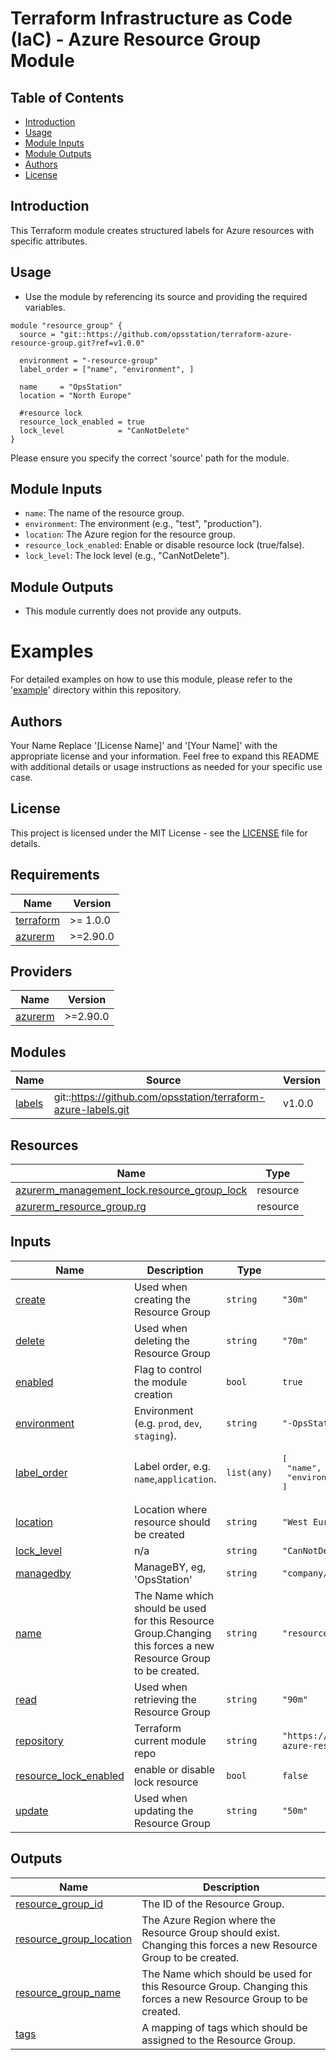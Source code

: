 # Terraform Infrastructure as Code (IaC) - Azure Resource Group Module

## Table of Contents
- [Introduction](#introduction)
- [Usage](#usage)
- [Module Inputs](#module-inputs)
- [Module Outputs](#module-outputs)
- [Authors](#authors)
- [License](#license)

## Introduction
This Terraform module creates structured labels for Azure resources with specific attributes.

## Usage

- Use the module by referencing its source and providing the required variables.

```hcl
module "resource_group" {
  source = "git::https://github.com/opsstation/terraform-azure-resource-group.git?ref=v1.0.0"

  environment = "-resource-group"
  label_order = ["name", "environment", ]

  name     = "OpsStation"
  location = "North Europe"

  #resource lock
  resource_lock_enabled = true
  lock_level            = "CanNotDelete"
}
```
Please ensure you specify the correct 'source' path for the module.

## Module Inputs

- `name`: The name of the resource group.
- `environment`: The environment (e.g., "test", "production").
- `location`: The Azure region for the resource group.
- `resource_lock_enabled`: Enable or disable resource lock (true/false).
- `lock_level`: The lock level (e.g., "CanNotDelete").

## Module Outputs
- This module currently does not provide any outputs.

# Examples
For detailed examples on how to use this module, please refer to the '[example](https://github.com/opsstation/terraform-azure-labels/tree/master/_example)' directory within this repository.

## Authors
Your Name
Replace '[License Name]' and '[Your Name]' with the appropriate license and your information. Feel free to expand this README with additional details or usage instructions as needed for your specific use case.

## License
This project is licensed under the MIT License - see the [LICENSE](https://github.com/opsstation/terraform-azure-labels/blob/master/LICENSE) file for details.



<!-- BEGIN_TF_DOCS -->
## Requirements

| Name | Version |
|------|---------|
| <a name="requirement_terraform"></a> [terraform](#requirement\_terraform) | >= 1.0.0 |
| <a name="requirement_azurerm"></a> [azurerm](#requirement\_azurerm) | >=2.90.0 |

## Providers

| Name | Version |
|------|---------|
| <a name="provider_azurerm"></a> [azurerm](#provider\_azurerm) | >=2.90.0 |

## Modules

| Name | Source | Version |
|------|--------|---------|
| <a name="module_labels"></a> [labels](#module\_labels) | git::https://github.com/opsstation/terraform-azure-labels.git | v1.0.0 |

## Resources

| Name | Type |
|------|------|
| [azurerm_management_lock.resource_group_lock](https://registry.terraform.io/providers/hashicorp/azurerm/latest/docs/resources/management_lock) | resource |
| [azurerm_resource_group.rg](https://registry.terraform.io/providers/hashicorp/azurerm/latest/docs/resources/resource_group) | resource |

## Inputs

| Name | Description | Type | Default | Required |
|------|-------------|------|---------|:--------:|
| <a name="input_create"></a> [create](#input\_create) | Used when creating the Resource Group | `string` | `"30m"` | no |
| <a name="input_delete"></a> [delete](#input\_delete) | Used when deleting the Resource Group | `string` | `"70m"` | no |
| <a name="input_enabled"></a> [enabled](#input\_enabled) | Flag to control the module creation | `bool` | `true` | no |
| <a name="input_environment"></a> [environment](#input\_environment) | Environment (e.g. `prod`, `dev`, `staging`). | `string` | `"-OpsStation"` | no |
| <a name="input_label_order"></a> [label\_order](#input\_label\_order) | Label order, e.g. `name`,`application`. | `list(any)` | <pre>[<br>  "name",<br>  "environment"<br>]</pre> | no |
| <a name="input_location"></a> [location](#input\_location) | Location where resource should be created | `string` | `"West Europe"` | no |
| <a name="input_lock_level"></a> [lock\_level](#input\_lock\_level) | n/a | `string` | `"CanNotDelete"` | no |
| <a name="input_managedby"></a> [managedby](#input\_managedby) | ManageBY, eg, 'OpsStation' | `string` | `"company/opsstation"` | no |
| <a name="input_name"></a> [name](#input\_name) | The Name which should be used for this Resource Group.Changing this forces a new Resource Group to be created. | `string` | `"resource-group"` | no |
| <a name="input_read"></a> [read](#input\_read) | Used when retrieving the Resource Group | `string` | `"90m"` | no |
| <a name="input_repository"></a> [repository](#input\_repository) | Terraform current module repo | `string` | `"https://github.com/opsstation/terraform-azure-resource-group"` | no |
| <a name="input_resource_lock_enabled"></a> [resource\_lock\_enabled](#input\_resource\_lock\_enabled) | enable or disable lock resource | `bool` | `false` | no |
| <a name="input_update"></a> [update](#input\_update) | Used when updating the Resource Group | `string` | `"50m"` | no |

## Outputs

| Name | Description |
|------|-------------|
| <a name="output_resource_group_id"></a> [resource\_group\_id](#output\_resource\_group\_id) | The ID of the Resource Group. |
| <a name="output_resource_group_location"></a> [resource\_group\_location](#output\_resource\_group\_location) | The Azure Region where the Resource Group should exist. Changing this forces a new Resource Group to be created. |
| <a name="output_resource_group_name"></a> [resource\_group\_name](#output\_resource\_group\_name) | The Name which should be used for this Resource Group. Changing this forces a new Resource Group to be created. |
| <a name="output_tags"></a> [tags](#output\_tags) | A mapping of tags which should be assigned to the Resource Group. |
<!-- END_TF_DOCS -->